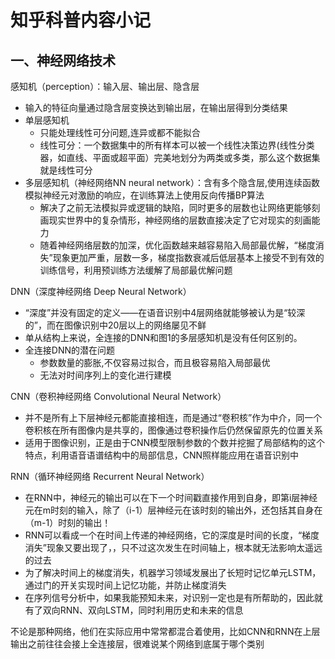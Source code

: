 # 知乎科普内容小记
## 一、神经网络技术
感知机（perception）：输入层、输出层、隐含层

 - 输入的特征向量通过隐含层变换达到输出层，在输出层得到分类结果
 - 单层感知机
     - 只能处理线性可分问题,连异或都不能拟合
     - 线性可分：一个数据集中的所有样本可以被一个线性决策边界(线性分类器，如直线、平面或超平面）完美地划分为两类或多类，那么这个数据集就是线性可分
 - 多层感知机（神经网络NN neural network）：含有多个隐含层,使用连续函数模拟神经元对激励的响应，在训练算法上使用反向传播BP算法
     - 解决了之前无法模拟异或逻辑的缺陷，同时更多的层数也让网络更能够刻画现实世界中的复杂情形，神经网络的层数直接决定了它对现实的刻画能力
     - 随着神经网络层数的加深，优化函数越来越容易陷入局部最优解，“梯度消失”现象更加严重，层数一多，梯度指数衰减后低层基本上接受不到有效的训练信号，利用预训练方法缓解了局部最优解问题

DNN（深度神经网络 Deep Neural Network）

 - “深度”并没有固定的定义——在语音识别中4层网络就能够被认为是“较深的”，而在图像识别中20层以上的网络屡见不鲜
 - 单从结构上来说，全连接的DNN和图1的多层感知机是没有任何区别的。
 - 全连接DNN的潜在问题
     - 参数数量的膨胀,不仅容易过拟合，而且极容易陷入局部最优
     - 无法对时间序列上的变化进行建模

CNN（卷积神经网络 Convolutional Neural Network）
 - 并不是所有上下层神经元都能直接相连，而是通过“卷积核”作为中介，同一个卷积核在所有图像内是共享的，图像通过卷积操作后仍然保留原先的位置关系
 - 适用于图像识别，正是由于CNN模型限制参数的个数并挖掘了局部结构的这个特点，利用语音语谱结构中的局部信息，CNN照样能应用在语音识别中

RNN（循环神经网络 Recurrent Neural Network）
 - 在RNN中，神经元的输出可以在下一个时间戳直接作用到自身，即第i层神经元在m时刻的输入，除了（i-1）层神经元在该时刻的输出外，还包括其自身在（m-1）时刻的输出！
 - RNN可以看成一个在时间上传递的神经网络，它的深度是时间的长度，“梯度消失”现象又要出现了，，只不过这次发生在时间轴上，根本就无法影响太遥远的过去
 - 为了解决时间上的梯度消失，机器学习领域发展出了长短时记忆单元LSTM，通过门的开关实现时间上记忆功能，并防止梯度消失
 - 在序列信号分析中，如果我能预知未来，对识别一定也是有所帮助的，因此就有了双向RNN、双向LSTM，同时利用历史和未来的信息

不论是那种网络，他们在实际应用中常常都混合着使用，比如CNN和RNN在上层输出之前往往会接上全连接层，很难说某个网络到底属于哪个类别










